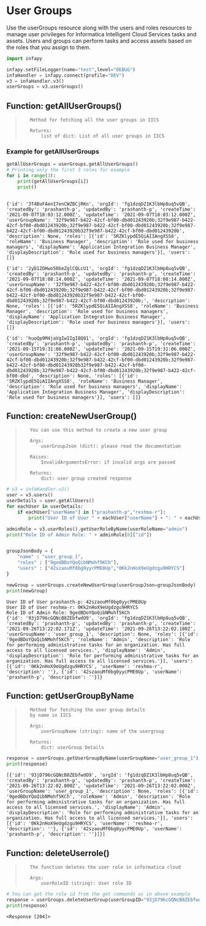 # User Groups

Use the userGroups resource along with the users and roles resources to manage user privileges for Informatica Intelligent Cloud Services tasks and assets. Users and groups can perform tasks and access assets based on the roles that you assign to them.


```python
import infapy

infapy.setFileLogger(name="test",level="DEBUG")
infaHandler = infapy.connect(profile="DEV")
v3 = infaHandler.v3()
userGroups = v3.userGroups()
```

## Function: getAllUserGroups()

>        Method for fetching all the user groups in IICS
>
>        Returns:
>            list of dict: List of all user groups in IICS

### Example for getAllUserGroups


```python
getAllUserGroups = userGroups.getAllUserGroups()
# Printing only the first 3 roles for example
for i in range(3):
    print(getAllUserGroups[i])
    print()
    
```

    {'id': '3T4BuFAenI7enCWZBCjRKn', 'orgId': 'fg1dzqDZ1K3lbHp8uq5vQB', 'createdBy': 'prashanth-p', 'updatedBy': 'prashanth-p', 'createTime': '2021-09-07T18:03:12.000Z', 'updateTime': '2021-09-07T18:03:12.000Z', 'userGroupName': '32f9e987-b422-42cf-bf00-dbd01243920b;32f9e987-b422-42cf-bf00-dbd01243920b;32f9e987-b422-42cf-bf00-dbd01243920b;32f9e987-b422-42cf-bf00-dbd01243920b32f9e987-b422-42cf-bf00-dbd01243920b', 'description': None, 'roles': [{'id': '5RZKlypdE5QiAIIAngXSS8', 'roleName': 'Business Manager', 'description': 'Role used for business managers', 'displayName': 'Application Integration Business Manager', 'displayDescription': 'Role used for business managers'}], 'users': []}
    
    {'id': '2yD1ZOHwo50beZglCQLcU1', 'orgId': 'fg1dzqDZ1K3lbHp8uq5vQB', 'createdBy': 'prashanth-p', 'updatedBy': 'prashanth-p', 'createTime': '2021-09-07T18:08:14.000Z', 'updateTime': '2021-09-07T18:08:14.000Z', 'userGroupName': '32f9e987-b422-42cf-bf00-dbd01243920b;32f9e987-b422-42cf-bf00-dbd01243920b;32f9e987-b422-42cf-bf00-dbd01243920b;32f9e987-b422-42cf-bf00-dbd01243920b32f9e987-b422-42cf-bf00-dbd01243920b;32f9e987-b422-42cf-bf00-dbd01243920b;', 'description': None, 'roles': [{'id': '5RZKlypdE5QiAIIAngXSS8', 'roleName': 'Business Manager', 'description': 'Role used for business managers', 'displayName': 'Application Integration Business Manager', 'displayDescription': 'Role used for business managers'}], 'users': []}
    
    {'id': 'huoQp9M4jaVgIwIIgI8Q81', 'orgId': 'fg1dzqDZ1K3lbHp8uq5vQB', 'createdBy': 'prashanth-p', 'updatedBy': 'prashanth-p', 'createTime': '2021-09-15T19:31:06.000Z', 'updateTime': '2021-09-15T19:31:06.000Z', 'userGroupName': '32f9e987-b422-42cf-bf00-dbd01243920b;32f9e987-b422-42cf-bf00-dbd01243920b;32f9e987-b422-42cf-bf00-dbd01243920b;32f9e987-b422-42cf-bf00-dbd01243920b32f9e987-b422-42cf-bf00-dbd01243920b;32f9e987-b422-42cf-bf00-dbd01243920b;32f9e987-b422-42cf-bf00-dbd', 'description': None, 'roles': [{'id': '5RZKlypdE5QiAIIAngXSS8', 'roleName': 'Business Manager', 'description': 'Role used for business managers', 'displayName': 'Application Integration Business Manager', 'displayDescription': 'Role used for business managers'}], 'users': []}
    
    

## Function: createNewUserGroup()

>        You can use this method to create a new user group
>
>        Args:
>            userGroupJson (dict): please read the documentation
>
>        Raises:
>            InvalidArgumentsError: if invalid args are passed
>
>        Returns:
>            dict: user group created response


```python
# v3 = infaHandler.v2()
user = v3.users()
userDetails = user.getAllUsers()
for eachUser in userDetails:
    if eachUser["userName"] in ["prashanth-p","reshma-r"]:
        print("User ID of User " + eachUser["userName"] + ": " + eachUser["id"])

adminRole = v3.userRoles().getUserRoleByName(userRoleName="admin")
print("Role ID of Admin Role: " + adminRole[0]["id"])


groupJsonBody = {
    "name" : "user_group_1",
    "roles" : ["9gedBDoYQoQibNMohf5KCh"],
    "users" : ["42szaouMf0bg0yycPME0Up","0Kk2nHoX9eUgdzgu9HRYCS"]
}

newGroup = userGroups.createNewUserGroup(userGroupJson=groupJsonBody)
print(newGroup)
```

    User ID of User prashanth-p: 42szaouMf0bg0yycPME0Up
    User ID of User reshma-r: 0Kk2nHoX9eUgdzgu9HRYCS
    Role ID of Admin Role: 9gedBDoYQoQibNMohf5KCh
    {'id': '93jD796cGQNcB8ZEbfwdO9', 'orgId': 'fg1dzqDZ1K3lbHp8uq5vQB', 'createdBy': 'prashanth-p', 'updatedBy': 'prashanth-p', 'createTime': '2021-09-26T13:22:02.171Z', 'updateTime': '2021-09-26T13:22:02.180Z', 'userGroupName': 'user_group_1', 'description': None, 'roles': [{'id': '9gedBDoYQoQibNMohf5KCh', 'roleName': 'Admin', 'description': 'Role for performing administrative tasks for an organization. Has full access to all licensed services.', 'displayName': 'Admin', 'displayDescription': 'Role for performing administrative tasks for an organization. Has full access to all licensed services.'}], 'users': [{'id': '0Kk2nHoX9eUgdzgu9HRYCS', 'userName': 'reshma-r', 'description': ''}, {'id': '42szaouMf0bg0yycPME0Up', 'userName': 'prashanth-p', 'description': ''}]}
    

## Function: getUserGroupByName

>        Method for fetching the user group details
>        by name in IICS
>
>        Args:
>            userGroupName (string): name of the usergroup
>
>        Returns:
>            dict: userGroup Details


```python
response = userGroups.getUserGroupByName(userGroupName="user_group_1")
print(response)

```

    [{'id': '93jD796cGQNcB8ZEbfwdO9', 'orgId': 'fg1dzqDZ1K3lbHp8uq5vQB', 'createdBy': 'prashanth-p', 'updatedBy': 'prashanth-p', 'createTime': '2021-09-26T13:22:02.000Z', 'updateTime': '2021-09-26T13:22:02.000Z', 'userGroupName': 'user_group_1', 'description': None, 'roles': [{'id': '9gedBDoYQoQibNMohf5KCh', 'roleName': 'Admin', 'description': 'Role for performing administrative tasks for an organization. Has full access to all licensed services.', 'displayName': 'Admin', 'displayDescription': 'Role for performing administrative tasks for an organization. Has full access to all licensed services.'}], 'users': [{'id': '0Kk2nHoX9eUgdzgu9HRYCS', 'userName': 'reshma-r', 'description': ''}, {'id': '42szaouMf0bg0yycPME0Up', 'userName': 'prashanth-p', 'description': ''}]}]
    

## Function: deleteUserrole()

>        The function deletes the user role in informatica cloud
>
>        Args:
>            userRoleID (string): User role ID


```python
# You can get the role id from the get commands as in above example
response = userGroups.deleteUserGroup(userGroupID="93jD796cGQNcB8ZEbfwdO9")
print(response)
```

    <Response [204]>
    
